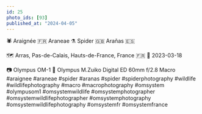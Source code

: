 ```yaml
---
id: 25
photo_ids: [93]
published_at: "2024-04-05"
---
```

🕷️ 
Araignée 🇫🇷
Araneae ⚗️
Spider 🇬🇧
Arañas 🇪🇸

🗺️ Arras, Pas-de-Calais, Hauts-de-France, France 🇫🇷
📅 2023-03-18

📷 Olympus OM-1
🔭 Olympus M.Zuiko Digital ED 60mm f/2.8 Macro
#araignee #araneae #spider #aranas #spider #spiderphotography #wildlife #wildlifephotography #macro #macrophotography #omsystem #olympusom1 #omsystemwildlife #omsystemphotographer #omsystemwildlifephotographer #omsystemphotography #omsystemwildlifephotography #omsystemfr #omsystemfrance